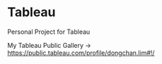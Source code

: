 # Tableau
Personal Project for Tableau

My Tableau Public Gallery ->
https://public.tableau.com/profile/dongchan.lim#!/
